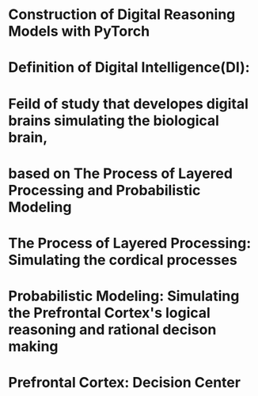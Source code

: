 # Construction of Digital Reasoning Models with PyTorch
# Definition of Digital Intelligence(DI):
# Feild of study that developes digital brains simulating the biological brain, 
# based on The Process of Layered Processing and Probabilistic Modeling


# The Process of Layered Processing: Simulating the cordical processes 
# Probabilistic Modeling: Simulating the Prefrontal Cortex's logical reasoning and rational decison making 
# Prefrontal Cortex: Decision Center
